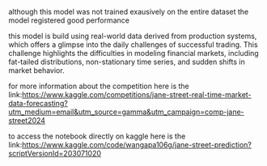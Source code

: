 although this model was not trained exausively on the entire dataset the model registered good performance

this model is build  using real-world data derived from production systems, which offers a glimpse into the daily challenges of successful trading. This challenge highlights the difficulties in modeling financial markets, including fat-tailed distributions, non-stationary time series, and sudden shifts in market behavior.

for more information about the competition here is the link:https://www.kaggle.com/competitions/jane-street-real-time-market-data-forecasting?utm_medium=email&utm_source=gamma&utm_campaign=comp-jane-street2024

to access the notebook directly on kaggle here is the link:https://www.kaggle.com/code/wangapa106g/jane-street-prediction?scriptVersionId=203071020
